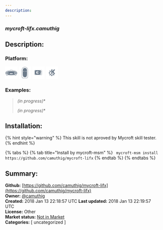 ```yaml
---
description: 
---
```


### _mycroft-lifx.camuthig_  
## Description:  
  
  
### Platform:  
 ![Mark I](../.gitbook/assets/mark-1-icon.png)  ![Mark II](../.gitbook/assets/mark-2-icon.png)  ![Picroft](../.gitbook/assets/picroft-icon.png)  ![plasmoid](../.gitbook/assets/kde.png)   
### Examples:  
> *(in progress)**  
>   
> *(in progress)**  
>   
  
## Installation:  
{% hint style="warning" %}
This skill is not aproved by Mycroft skill tester.
{% endhint %}
    
{% tabs %}
{% tab title="Install by mycroft-msm" %}
``` mycroft-msm install https://github.com/camuthig/mycroft-lifx```
{% endtab %}
  {% endtabs %}
    
## Summary:  
**Github:** [https://github.com/camuthig/mycroft-lifx](https://github.com/camuthig/mycroft-lifx)  
**Owner:** [@camuthig](https://github.com/camuthig)  
**Created:** 2018 Jan 13 22:18:57 UTC  **Last updated:** 2018 Jan 13 22:19:57 UTC  
**License:** Other  
**Market status:** [Not in Market](https://market.mycroft.ai/skill/)  
**Categories:** [ uncategorized ]   
